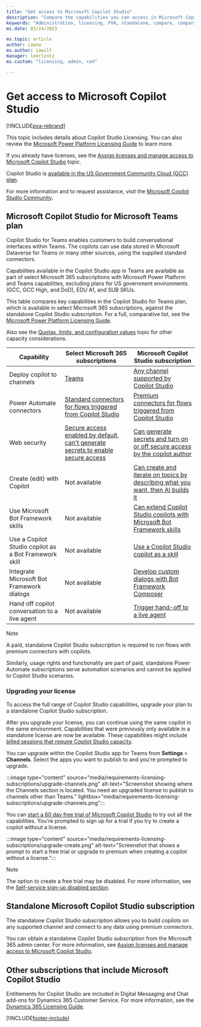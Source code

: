 ```yaml
---
title: "Get access to Microsoft Copilot Studio"
description: "Compare the capabilities you can access in Microsoft Copilot Studio depending on whether you have a Microsoft 365 subscription or standalone Microsoft Copilot Studio subscription."
keywords: "Administration, licensing, PVA, standalone, compare, comparison"
ms.date: 03/24/2023

ms.topic: article
author: iaanw
ms.author: iawilt
manager: leeclontz
ms.custom: "licensing, admin, ceX"

---
```


# Get access to Microsoft Copilot Studio

[!INCLUDE[pva-rebrand](includes/pva-rebrand.md)]

This topic includes details about Copilot Studio Licensing. You can also review the [Microsoft Power Platform Licensing Guide](https://go.microsoft.com/fwlink/?linkid=2085130) to learn more.

If you already have licenses, see the [Assign licenses and manage access to Microsoft Copilot Studio](requirements-licensing.md) topic.

Copilot Studio is [available in the US Government Community Cloud (GCC) plan](requirements-licensing-gcc.md).

For more information and to request assistance, visit the [Microsoft Copilot Studio Community](https://powerusers.microsoft.com/t5/Power-Virtual-Agents-Community/ct-p/PVACommunity).

## Microsoft Copilot Studio for Microsoft Teams plan

Copilot Studio for Teams enables customers to build conversational interfaces within Teams. The copilots can use data stored in Microsoft Dataverse for Teams or many other sources, using the supplied standard connectors.

Capabilities available in the Copilot Studio app in Teams are available as part of select Microsoft 365 subscriptions with Microsoft Power Platform and Teams capabilities, excluding plans for US government environments (GCC, GCC High, and DoD), EDU A1, and SUB SKUs.

This table compares key capabilities in the Copilot Studio for Teams plan, which is available in select Microsoft 365 subscriptions, against the standalone Copilot Studio subscription. For a full, comparative list, see the [Microsoft Power Platform Licensing Guide](https://go.microsoft.com/fwlink/?linkid=2085130).

Also see the [Quotas, limits, and configuration values](requirements-quotas.md) topic for other capacity considerations.

| Capability | Select Microsoft 365 subscriptions | Microsoft Copilot Studio subscription |
| ---------- | ---------------------------------- | ------------------------------------- |
| Deploy copilot to channels | [Teams](publication-add-bot-to-microsoft-teams.md) | [Any channel supported by Copilot Studio](publication-fundamentals-publish-channels.md) |
| Power Automate connectors | [Standard connectors for flows triggered from Copilot Studio](advanced-flow.md) | [Premium connectors for flows triggered from Copilot Studio](advanced-flow.md) |
| Web security | [Secure access enabled by default, can't generate secrets to enable secure access](configure-web-security.md) | [Can generate secrets and turn on or off secure access by the copilot author](configure-web-security.md) |
| Create (edit) with Copilot | Not available | [Can create and iterate on topics by describing what you want, then AI builds it](nlu-authoring.md) |
| Use Microsoft Bot Framework skills | Not available | [Can extend Copilot Studio copilots with Microsoft Bot Framework skills](advanced-use-skills.md) |
| Use a Copilot Studio copilot as a Bot Framework skill | Not available | [Use a Copilot Studio copilot as a skill](advanced-use-pva-as-a-skill.md) |
| Integrate Microsoft Bot Framework dialogs | Not available | [Develop custom dialogs with Bot Framework Composer](advanced-bot-framework-composer.md) |
| Hand off copilot conversation to a live agent | Not available | [Trigger hand-off to a live agent](advanced-hand-off.md) |

> [!NOTE]
> A paid, standalone Copilot Studio subscription is required to run flows with premium connectors with copilots.  
>
> Similarly, usage rights and functionality are part of paid, standalone Power Automate subscriptions serve automation scenarios and cannot be applied to Copilot Studio scenarios.

### Upgrading your license

To access the full range of Copilot Studio capabilities, upgrade your plan to a standalone Copilot Studio subscription.

After you upgrade your license, you can continue using the same copilot in the same environment. Capabilities that were previously only available in a standalone license are now be available. These capabilities might include [billed sessions that require Copilot Studio capacity](analytics-billed-sessions.md).

You can upgrade within the Copilot Studio app for Teams from **Settings** >  **Channels**. Select the apps you want to publish to and you're prompted to upgrade.

:::image type="content" source="media/requirements-licensing-subscriptions/upgrade-channels.png" alt-text="Screenshot showing where the Channels section is located. You need an upgraded license to publish to channels other than Teams." lightbox="media/requirements-licensing-subscriptions/upgrade-channels.png":::

You can [start a 60 day free trial of Microsoft Copilot Studio](https://aka.ms/trypva) to try out all the capabilities. You're prompted to sign up for a trial if you try to create a copilot without a license.

:::image type="content" source="media/requirements-licensing-subscriptions/upgrade-create.png" alt-text="Screenshot that shows a prompt to start a free trial or upgrade to premium when creating a copilot without a license.":::

> [!NOTE]
> The option to create a free trial may be disabled. For more information, see the [Self-service sign-up disabled section](sign-up-individual.md#self-service-sign-up-disabled).

## Standalone Microsoft Copilot Studio subscription

The standalone Copilot Studio subscription allows you to build copilots on any supported channel and connect to any data using premium connectors.

You can obtain a standalone Copilot Studio subscription from the Microsoft 365 admin center. For more information, see [Assign licenses and manage access to Microsoft Copilot Studio](requirements-licensing.md).

## Other subscriptions that include Microsoft Copilot Studio

Entitlements for Copilot Studio are included in Digital Messaging and Chat add-ons for Dynamics 365 Customer Service. For more information, see the [Dynamics 365 Licensing Guide](https://go.microsoft.com/fwlink/?LinkId=866544&usg=AOvVaw31TJQMIji481LIHcfzy3Qw).

[!INCLUDE[footer-include](includes/footer-banner.md)]
